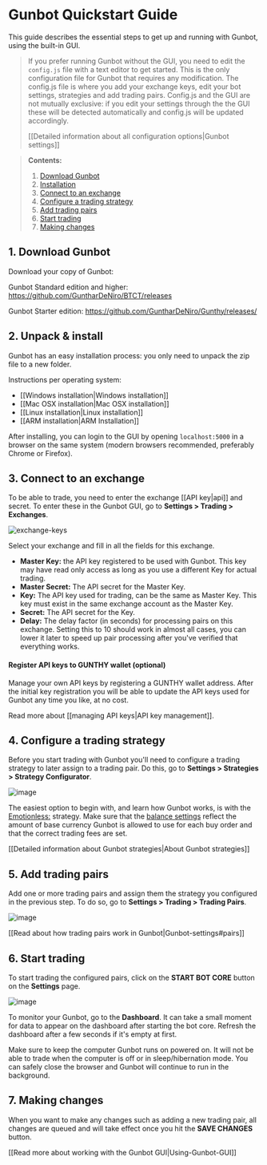 # Gunbot Quickstart Guide

This guide describes the essential steps to get up and running with Gunbot, using the built-in GUI.


>If you prefer running Gunbot without the GUI, you need to edit the `config.js` file with a text editor to get started. This is the only configuration file for Gunbot that requires any modification. The config.js file is where you add your exchange keys, edit your bot settings, strategies and add trading pairs. Config.js and the GUI are not mutually exclusive: if you edit your settings through the the GUI these will be detected automatically and config.js will be updated accordingly. 
>
>[[Detailed information about all configuration options|Gunbot settings]] 


> **Contents:**
>
> 1. [Download Gunbot](#1-download-gunbot)
> 2. [Installation](#2-unpack--install)
> 3. [Connect to an exchange](#3-connect-to-an-exchange)
> 4. [Configure a trading strategy](#4-configure-a-trading-strategy)
> 5. [Add trading pairs](#5-add-trading-pairs)
> 6. [Start trading](#6-start-trading)
> 7. [Making changes](#7-making-changes)




## 1. Download Gunbot

Download your copy of Gunbot: 

Gunbot Standard edition and higher: https://github.com/GuntharDeNiro/BTCT/releases

Gunbot Starter edition: https://github.com/GuntharDeNiro/Gunthy/releases/





## 2. Unpack & install 

Gunbot has an easy installation process: you only need to unpack the zip file to a new folder. 

Instructions per operating system:

- [[Windows installation|Windows installation]]
- [[Mac OSX installation|Mac OSX installation]]
- [[Linux installation|Linux installation]]
- [[ARM installation|ARM Installation]]

After installing, you can login to the GUI by opening `localhost:5000` in a browser on the same system (modern browsers recommended, preferably Chrome or Firefox).




## 3. Connect to an exchange

To be able to trade, you need to enter the exchange [[API key|api]] and secret. To enter these in the Gunbot GUI, go to **Settings > Trading > Exchanges**.

![exchange-keys](https://user-images.githubusercontent.com/2372008/52206416-707ef380-287a-11e9-8f93-881abdbe9e5b.png)


Select your exchange and fill in all the fields for this exchange.

- **Master Key:** the API key registered to be used with Gunbot. This key may have read only access as long as you use a different Key for actual trading.
- **Master Secret:** The API secret for the Master Key.
- **Key:** The API key used for trading, can be the same as Master Key. This key must exist in the same exchange account as the Master Key.
- **Secret:** The API secret for the Key.
- **Delay:** The delay factor (in seconds) for processing pairs on this exchange. Setting this to 10 should work in almost all cases, you can lower it later to speed up pair processing after you've verified that everything works.


#### Register API keys to GUNTHY wallet (optional)

Manage your own API keys by registering a GUNTHY wallet address. After the initial key registration you will be able to update the API keys used for Gunbot any time you like, at no cost.


Read more about [[managing API keys|API key management]].



## 4. Configure a trading strategy

Before you start trading with Gunbot you'll need to configure a trading strategy to later assign to a trading pair. Do this, go to **Settings > Strategies > Strategy Configurator**.

![image](https://user-images.githubusercontent.com/2372008/51757361-724ef700-20c3-11e9-8690-3b957b96a75b.png)


The easiest option to begin with, and learn how Gunbot works, is with the [Emotionless:](Emotionless) strategy. Make sure that the [balance settings](Emotionless#balance-settings) reflect the amount of base currency Gunbot is allowed to use for each buy order and that the correct trading fees are set.


[[Detailed information about Gunbot strategies|About Gunbot strategies]]



## 5. Add trading pairs

Add one or more trading pairs and assign them the strategy you configured in the previous step. To do so, go to **Settings > Trading > Trading Pairs**.

![image](https://user-images.githubusercontent.com/2372008/51761865-792f3700-20ce-11e9-8a4e-ba331b806136.png)

[[Read about how trading pairs work in Gunbot|Gunbot-settings#pairs]]



## 6. Start trading

To start trading the configured pairs, click on the **START BOT CORE** button on the **Settings** page. 

![image](https://user-images.githubusercontent.com/2372008/51761890-8ea46100-20ce-11e9-90ea-4eb69773d510.png)

To monitor your Gunbot, go to the **Dashboard**. It can take a small moment for data to appear on the dashboard after starting the bot core. Refresh the dashboard after a few seconds if it's empty at first.

Make sure to keep the computer Gunbot runs on powered on. It will not be able to trade when the computer is off or in sleep/hibernation mode. You can safely close the browser and Gunbot will continue to run in the background.



## 7. Making changes

When you want to make any changes such as adding a new trading pair, all changes are queued and will take effect once you hit the **SAVE CHANGES** button.


[[Read more about working with the Gunbot GUI|Using-Gunbot-GUI]]







